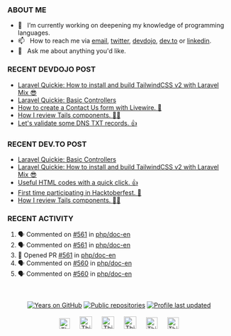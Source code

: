 ### ABOUT ME

- 🔭&nbsp;&nbsp; I’m currently working on deepening my knowledge of programming languages.
- 📫&nbsp;&nbsp; How to reach me via [email], [twitter], [devdojo], [dev.to] or [linkedin].
- 💬&nbsp;&nbsp; Ask me about anything you'd like.

### RECENT DEVDOJO POST

<!-- DEVDOJO-POST-LIST:START -->
- [Laravel Quickie: How to install and build TailwindCSS v2 with Laravel Mix 😎](https://devdojo.com/thinkverse/laravel-quickie-how-to-install-and-build-tailwindcss-v2-with-laravel-mix)
- [Laravel Quickie: Basic Controllers](https://devdojo.com/thinkverse/laravel-quickie-basic-controllers)
- [How to create a Contact Us form with Livewire. 👋](https://devdojo.com/thinkverse/how-to-create-a-contact-us-form-with-livewire)
- [How I review Tails components. 👨‍💼](https://devdojo.com/thinkverse/how-i-review-tails-components)
- [Let&#039;s validate some DNS TXT records. 👍](https://devdojo.com/thinkverse/lets-validate-some-dns-txt-records)
<!-- DEVDOJO-POST-LIST:END -->

### RECENT DEV.TO POST
<!-- BLOG-POST-LIST:START -->
- [Laravel Quickie: Basic Controllers](https://dev.to/thinkverse/laravel-quickie-basic-controllers-4jdj)
- [Laravel Quickie: How to install and build TailwindCSS v2 with Laravel Mix 😎](https://dev.to/thinkverse/laravel-quickie-how-to-install-and-build-tailwindcss-v2-with-laravel-mix-3k81)
- [Useful HTML codes with a quick click. 👍](https://dev.to/thinkverse/useful-html-codes-with-a-quick-click-opi)
- [First time participating in Hacktoberfest. 🎉](https://dev.to/thinkverse/first-time-participating-in-hacktoberfest-ji)
- [How I review Tails components. 👨‍💼](https://dev.to/thinkverse/how-i-review-tails-components-3f9n)
<!-- BLOG-POST-LIST:END -->

### RECENT ACTIVITY
<!--START_SECTION:activity-->
1. 🗣 Commented on [#561](https://github.com/php/doc-en/issues/561) in [php/doc-en](https://github.com/php/doc-en)
2. 🗣 Commented on [#561](https://github.com/php/doc-en/issues/561) in [php/doc-en](https://github.com/php/doc-en)
3. 💪 Opened PR [#561](https://github.com/php/doc-en/pull/561) in [php/doc-en](https://github.com/php/doc-en)
4. 🗣 Commented on [#560](https://github.com/php/doc-en/issues/560) in [php/doc-en](https://github.com/php/doc-en)
5. 🗣 Commented on [#560](https://github.com/php/doc-en/issues/560) in [php/doc-en](https://github.com/php/doc-en)
<!--END_SECTION:activity-->

<p align="center">
<br><br>
<a href="https://badges.pufler.dev">
<img src="https://badges.pufler.dev/years/thinkverse?logo=github" alt="Years on GitHub"/></a>
<a href="https://badges.pufler.dev">
<img src="https://badges.pufler.dev/repos/thinkverse?logo=github" alt="Public repositories" /></a>
<a href="https://shields.io">
<img src="https://img.shields.io/github/last-commit/thinkverse/thinkverse?label=Profile%20Updated&logo=github" alt="Profile last updated"/></a>
<br><br>
<a href="https://dev.to/thinkverse">
<img src="https://d2fltix0v2e0sb.cloudfront.net/dev-badge.svg" alt="Thinkverse dev to profile" width="24px"/></a>
&emsp;
<a href= "https://instagram.com/thinkverse">
<img src="https://img.icons8.com/ios-glyphs/256/000000/instagram-new.svg" alt="Thinkverse instagram profile" width="28px"/></a>
&emsp;
<a href="https://www.paypal.com/paypalme/thinkverse">
<img src="https://img.icons8.com/ios-glyphs/256/000000/paypal.png" alt="Thinkverse pay pal me profile" width="28px"/></a> 
&emsp;
<a href="https://thinkverse.dev">
<img src="https://img.icons8.com/material/256/000000/globe--v1.png" alt="Thinkverse personal website" width="28px"/></a>
&emsp;
<a href="https://linkedin.com/in/thinkverse">
<img src="https://img.icons8.com/ios-filled/256/000000/linkedin.svg" alt="Thinkverse linked in profile" width="26px"/></a>
&emsp;
<a href="https://twitter.com/thinkverse">
<img src="https://img.icons8.com/ios-filled/256/000000/twitter.svg" alt="Thinkverse twitter profile" width="26px"/></a>
</p>

[email]: mailto:work@hallberg.kim
[twitter]: https://twitter.com/thinkverse
[devdojo]: https://devdojo.com/thinkverse
[dev.to]: https://dev.to/thinkverse
[linkedin]: https://www.linkedin.com/in/thinkverse/
